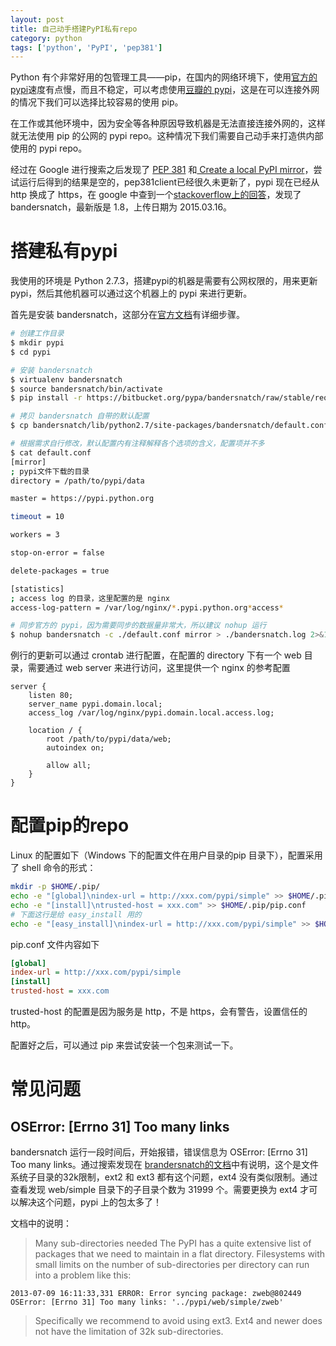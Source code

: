 ```yaml
---
layout: post
title: 自己动手搭建PyPI私有repo
category: python
tags: ['python', 'PyPI', 'pep381']
---
```


Python 有个非常好用的包管理工具——pip，在国内的网络环境下，使用[官方的 pypi](https://pypi.python.org/simple/)速度有点慢，而且不稳定，可以考虑使用[豆瓣的 pypi](http://pypi.douban.com/simple/)，这是在可以连接外网的情况下我们可以选择比较容易的使用 pip。

在工作或其他环境中，因为安全等各种原因导致机器是无法直接连接外网的，这样就无法使用 pip 的公网的 pypi repo。这种情况下我们需要自己动手来打造供内部使用的 pypi repo。

经过在 Google 进行搜索之后发现了 [PEP 381](https://www.python.org/dev/peps/pep-0381/) 和[ Create a local PyPI mirror](https://aboutsimon.com/2012/02/24/create-a-local-pypi-mirror/)，尝试运行后得到的结果是空的，pep381client已经很久未更新了，pypi 现在已经从 http 换成了 https，在 google 中查到一个[stackoverflow上的回答](http://stackoverflow.com/questions/17667835/pep381clientpep381run-wont-download-packages-from-the-official-pypi-server)，发现了 bandersnatch，最新版是 1.8，上传日期为 2015.03.16。

# 搭建私有pypi

我使用的环境是 Python 2.7.3，搭建pypi的机器是需要有公网权限的，用来更新 pypi，然后其他机器可以通过这个机器上的 pypi 来进行更新。

首先是安装 bandersnatch，这部分在[官方文档](https://pypi.python.org/pypi/bandersnatch#installation)有详细步骤。

```bash
# 创建工作目录
$ mkdir pypi
$ cd pypi

# 安装 bandersnatch
$ virtualenv bandersnatch
$ source bandersnatch/bin/activate
$ pip install -r https://bitbucket.org/pypa/bandersnatch/raw/stable/requirements.txt

# 拷贝 bandersnatch 自带的默认配置
$ cp bandersnatch/lib/python2.7/site-packages/bandersnatch/default.conf .

# 根据需求自行修改，默认配置内有注释解释各个选项的含义，配置项并不多
$ cat default.conf
[mirror]
; pypi文件下载的目录
directory = /path/to/pypi/data

master = https://pypi.python.org

timeout = 10

workers = 3

stop-on-error = false

delete-packages = true

[statistics]
; access log 的目录，这里配置的是 nginx
access-log-pattern = /var/log/nginx/*.pypi.python.org*access*

# 同步官方的 pypi，因为需要同步的数据量非常大，所以建议 nohup 运行
$ nohup bandersnatch -c ./default.conf mirror > ./bandersnatch.log 2>&1 &
```

例行的更新可以通过 crontab 进行配置，在配置的 directory 下有一个 web 目录，需要通过 web server 来进行访问，这里提供一个 nginx 的参考配置

```
server {
    listen 80;
    server_name pypi.domain.local;
    access_log /var/log/nginx/pypi.domain.local.access.log;

    location / {
        root /path/to/pypi/data/web;
        autoindex on;

        allow all;
    }
}
```

# 配置pip的repo

Linux 的配置如下（Windows 下的配置文件在用户目录的pip 目录下），配置采用了 shell 命令的形式：

```bash
mkdir -p $HOME/.pip/
echo -e "[global]\nindex-url = http://xxx.com/pypi/simple" >> $HOME/.pip/pip.conf
echo -e "[install]\ntrusted-host = xxx.com" >> $HOME/.pip/pip.conf
# 下面这行是给 easy_install 用的
echo -e "[easy_install]\nindex-url = http://xxx.com/pypi/simple" >> $HOME/.pydistutils.cfg
```

pip.conf 文件内容如下

```ini
[global]
index-url = http://xxx.com/pypi/simple
[install]
trusted-host = xxx.com
```

trusted-host 的配置是因为服务是 http，不是 https，会有警告，设置信任的 http。

配置好之后，可以通过 pip 来尝试安装一个包来测试一下。

# 常见问题

## OSError: [Errno 31] Too many links
bandersnatch 运行一段时间后，开始报错，错误信息为 OSError: [Errno 31] Too many links。通过搜索发现在 [brandersnatch的文档](https://pypi.python.org/pypi/bandersnatch#operational-notes)中有说明，这个是文件系统子目录的32k限制，ext2 和 ext3 都有这个问题，ext4 没有类似限制。通过查看发现 web/simple 目录下的子目录个数为 31999 个。需要更换为 ext4 才可以解决这个问题，pypi 上的包太多了！

文档中的说明：

>Many sub-directories needed
>The PyPI has a quite extensive list of packages that we need to maintain in a flat directory. Filesystems with small limits on the number of sub-directories per directory can run into a problem like this:

```
2013-07-09 16:11:33,331 ERROR: Error syncing package: zweb@802449
OSError: [Errno 31] Too many links: '../pypi/web/simple/zweb'
```
>Specifically we recommend to avoid using ext3. Ext4 and newer does not have the limitation of 32k sub-directories.
